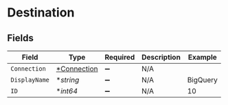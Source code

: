 # Destination


## Fields

| Field                                            | Type                                             | Required                                         | Description                                      | Example                                          |
| ------------------------------------------------ | ------------------------------------------------ | ------------------------------------------------ | ------------------------------------------------ | ------------------------------------------------ |
| `Connection`                                     | [*Connection](../../models/shared/connection.md) | :heavy_minus_sign:                               | N/A                                              |                                                  |
| `DisplayName`                                    | **string*                                        | :heavy_minus_sign:                               | N/A                                              | BigQuery                                         |
| `ID`                                             | **int64*                                         | :heavy_minus_sign:                               | N/A                                              | 10                                               |